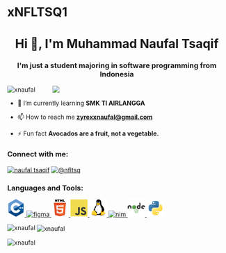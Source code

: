 # xNFLTSQ1
<h1 align="center">Hi 👋, I'm Muhammad Naufal Tsaqif</h1>
<h3 align="center">I'm just a student majoring in software programming from Indonesia</h3>
 
<img align="right" aalt="coding" width="400" src="https://user-images.githubusercontent.com/74038190/225813708-98b745f2-7d22-48cf-9150-083f1b00d6c9.gif">

<p align="left"> <img src="https://komarev.com/ghpvc/?username=xnaufal&label=Profile%20views&color=0e75b6&style=flat" alt="xnaufal" /> </p>

- 🌱 I’m currently learning **SMK TI AIRLANGGA**

- 📫 How to reach me **zyrexxnaufal@gmail.com**

- ⚡ Fun fact **Avocados are a fruit, not a vegetable.**

<h3 align="left">Connect with me:</h3>
<p align="left">
<a href="https://fb.com/naufal tsaqif" target="blank"><img align="center" src="https://raw.githubusercontent.com/rahuldkjain/github-profile-readme-generator/master/src/images/icons/Social/facebook.svg" alt="naufal tsaqif" height="30" width="40" /></a>
<a href="https://instagram.com/@nfltsq" target="blank"><img align="center" src="https://raw.githubusercontent.com/rahuldkjain/github-profile-readme-generator/master/src/images/icons/Social/instagram.svg" alt="@nfltsq" height="30" width="40" /></a>
</p>

<h3 align="left">Languages and Tools:</h3>
<p align="left"> <a href="https://www.w3schools.com/cpp/" target="_blank" rel="noreferrer"> <img src="https://raw.githubusercontent.com/devicons/devicon/master/icons/cplusplus/cplusplus-original.svg" alt="cplusplus" width="40" height="40"/> </a> <a href="https://www.figma.com/" target="_blank" rel="noreferrer"> <img src="https://www.vectorlogo.zone/logos/figma/figma-icon.svg" alt="figma" width="40" height="40"/> </a> <a href="https://www.w3.org/html/" target="_blank" rel="noreferrer"> <img src="https://raw.githubusercontent.com/devicons/devicon/master/icons/html5/html5-original-wordmark.svg" alt="html5" width="40" height="40"/> </a> <a href="https://developer.mozilla.org/en-US/docs/Web/JavaScript" target="_blank" rel="noreferrer"> <img src="https://raw.githubusercontent.com/devicons/devicon/master/icons/javascript/javascript-original.svg" alt="javascript" width="40" height="40"/> </a> <a href="https://www.linux.org/" target="_blank" rel="noreferrer"> <img src="https://raw.githubusercontent.com/devicons/devicon/master/icons/linux/linux-original.svg" alt="linux" width="40" height="40"/> </a> <a href="https://nim-lang.org/" target="_blank" rel="noreferrer"> <img src="https://www.vectorlogo.zone/logos/nim-lang/nim-lang-icon.svg" alt="nim" width="40" height="40"/> </a> <a href="https://nodejs.org" target="_blank" rel="noreferrer"> <img src="https://raw.githubusercontent.com/devicons/devicon/master/icons/nodejs/nodejs-original-wordmark.svg" alt="nodejs" width="40" height="40"/> </a> <a href="https://www.python.org" target="_blank" rel="noreferrer"> <img src="https://raw.githubusercontent.com/devicons/devicon/master/icons/python/python-original.svg" alt="python" width="40" height="40"/> </a> </p>

<p><img align="left" src="https://github-readme-stats.vercel.app/api/top-langs?username=xnaufal&show_icons=true&locale=en&layout=compact" alt="xnaufal" /></p>

<p>&nbsp;<img align="center" src="https://github-readme-stats.vercel.app/api?username=xnaufal&show_icons=true&locale=en" alt="xnaufal" /></p>

<p><img align="center" src="https://github-readme-streak-stats.herokuapp.com/?user=xnaufal&" alt="xnaufal" /></p>
